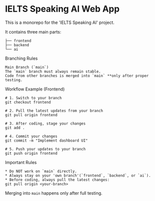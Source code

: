 
# IELTS Speaking AI Web App
This is a monorepo for the 'IELTS Speaking AI' project.

It contains three main parts:
```
├── frontend  
├── backend
└── ai        
```

Branching Rules
```
Main Branch (`main`)
The `main` branch must always remain stable.
Code from other branches is merged into `main` **only after proper testing.
```

Workflow Example (Frontend)
```
# 1. Switch to your branch
git checkout frontend

# 2. Pull the latest updates from your branch
git pull origin frontend

# 3. After coding, stage your changes
git add .

# 4. Commit your changes
git commit -m "Implement dashboard UI"

# 5. Push your updates to your branch
git push origin frontend
```

Important Rules
```
* Do NOT work on `main` directly.
* Always stay on your 'own branch'(`frontend`, `backend`, or `ai`).
* Before coding, always pull the latest changes:
git pull origin <your-branch>
```

Merging into `main` happens only after full testing.

